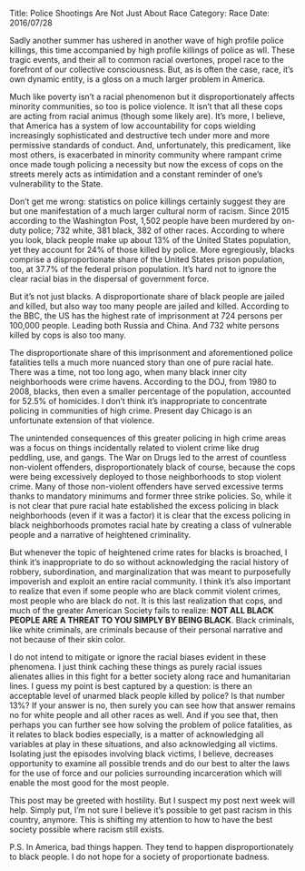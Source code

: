 Title: Police Shootings Are Not Just About Race
Category: Race
Date: 2016/07/28

Sadly another summer has ushered in another wave of high profile police killings, this time accompanied by high profile killings of police as wll. These tragic events, and their all to common racial overtones, propel race to the forefront of our collective consciousness. But, as is often the case, race, it’s own dynamic entity, is a gloss on a much larger problem in America. 

Much like poverty isn’t a racial phenomenon but it disproportionately affects minority communities, so too is police violence. It isn’t that all these cops are acting from racial animus (though some likely are). It’s more, I believe, that America has a system of low accountability for cops wielding increasingly sophisticated and destructive tech under more and more permissive standards of conduct. And, unfortunately, this predicament, like most others, is exacerbated in minority community where rampant crime once made tough policing a necessity but now the excess of cops on the streets merely acts as intimidation and a constant reminder of one’s vulnerability to the State.

Don’t get me wrong: statistics on police killings certainly suggest they are but one manifestation of a much larger cultural norm of racism. Since 2015 according to the Washington Post, 1,502 people have been murdered by on-duty police; 732 white, 381 black, 382 of other races. According to where you look, black people make up about 13% of the United States population, yet they account for 24% of those killed by police. More egregiously, blacks comprise a disproportionate share of the United States prison population, too, at 37.7% of the federal prison population. It’s hard not to ignore the clear racial bias in the dispersal of government force.

But it’s not just blacks. A disproportionate share of black people are jailed and killed, but also way too many people are jailed and killed. According to the BBC, the US has the highest rate of imprisonment at 724 persons per 100,000 people. Leading both Russia and China. And 732 white persons killed by cops is also too many.

The disproportionate share of this imprisonment and aforementioned police fatalities tells a much more nuanced story than one of pure racial hate. There was a time, not too long ago, when many black inner city neighborhoods were crime havens. According to the DOJ, from 1980 to 2008, blacks, then even a smaller percentage of the population, accounted for 52.5% of homicides. I don’t think it’s inappropriate to concentrate policing in communities of high crime. Present day Chicago is an unfortunate extension of that violence.

The unintended consequences of this greater policing in high crime areas was a focus on things incidentally related to violent crime like drug peddling, use, and gangs. The War on Drugs led to the arrest of countless non-violent offenders, disproportionately black of course, because the cops were being excessively deployed to those neighborhoods to stop violent crime. Many of those non-violent offenders have served excessive terms thanks to mandatory minimums and former three strike policies. So, while it is not clear that pure racial hate established the excess policing in black neighborhoods (even if it was a factor) it is clear that the excess policing in black neighborhoods promotes racial hate by creating a class of vulnerable people and a narrative of heightened criminality. 

But whenever the topic of heightened crime rates for blacks is broached, I think it’s inappropriate to do so without acknowledging the racial history of robbery, subordination, and marginalization that was meant to purposefully impoverish and exploit an entire racial community. I think it’s also important to realize that even if some people who are black commit violent crimes, most people who are black do not. It is this last realization that cops, and much of the greater American Society fails to realize: **NOT ALL BLACK PEOPLE ARE A THREAT TO YOU SIMPLY BY BEING BLACK**. Black criminals, like white criminals, are criminals because of their personal narrative and not because of their skin color.

I do not intend to mitigate or ignore the racial biases evident in these phenomena. I just think caching these things as purely racial issues alienates allies in this fight for a better society along race and humanitarian lines. I guess my point is best captured by a question: is there an acceptable level of unarmed black people killed by police? Is that number 13%? If your answer is no, then surely you can see how that answer remains no for white people and all other races as well. And if you see that, then perhaps you can further see how solving the problem of police fatalities, as it relates to black bodies especially, is a matter of acknowledging all variables at play in these situations, and also acknowledging all victims. Isolating just the episodes involving black victims, I believe, decreases opportunity to examine all possible trends and do our best to alter the laws for the use of force and our policies surrounding incarceration which will enable the most good for the most people.

This post may be greeted with hostility. But I suspect my post next week will help. Simply put, I’m not sure I believe it’s possible to get past racism in this country, anymore. This is shifting my attention to how to have the best society possible where racism still exists.

P.S. In America, bad things happen. They tend to happen disproportionately to black people. I do not hope for a society of proportionate badness.
